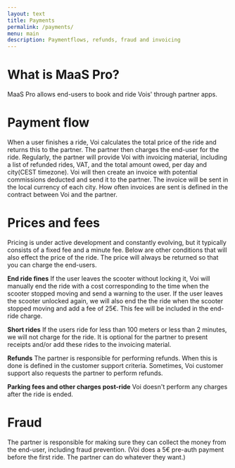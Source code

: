 ```yaml
---
layout: text
title: Payments
permalink: /payments/
menu: main
description: Paymentflows, refunds, fraud and invoicing
---
```

# What is MaaS Pro?
MaaS Pro allows end-users to book and ride Vois' through partner apps.

# Payment flow
When a user finishes a ride, Voi calculates the total price of the ride and returns this to the partner. The partner then charges the end-user for the ride. Regularly, the partner will provide Voi with invoicing material, including a list of refunded rides, VAT, and the total amount owed, per day and city(CEST timezone). Voi will then create an invoice with potential commissions deducted and send it to the partner. The invoice will be sent in the local currency of each city. How often invoices are sent is defined in the contract between Voi and the partner.

# Prices and fees
Pricing is under active development and constantly evolving, but it typically consists of a fixed fee and a minute fee. Below are other conditions that will also effect the price of the ride. The price will always be returned so that you can charge the end-users.

__End ride fines__ If the user leaves the scooter without locking it, Voi will manually end the ride with a cost corresponding to the time when the scooter stopped moving and send a warning to the user. If the user leaves the scooter unlocked again, we will also end the the ride when the scooter stopped moving and add a fee of 25€. This fee will be included in the end-ride charge.

__Short rides__ If the users ride for less than 100 meters or less than 2 minutes, we will not charge for the ride. It is optional for the partner to present receipts and/or add these rides to the invoicing material.

__Refunds__ The partner is responsible for performing refunds. When this is done is defined in the customer support criteria. Sometimes, Voi customer support also requests the partner to perform refunds.

__Parking fees and other charges post-ride__ Voi doesn't perform any charges after the ride is ended.

# Fraud
The partner is responsible for making sure they can collect the money from the end-user, including fraud prevention. (Voi does a 5€ pre-auth payment before the first ride. The partner can do whatever they want.)